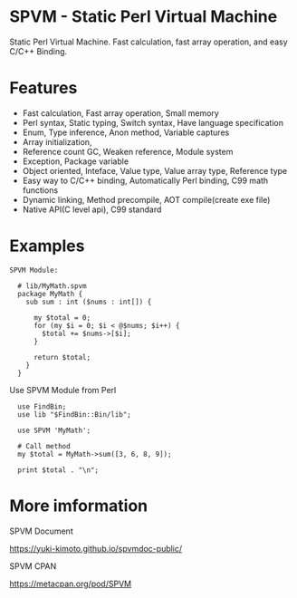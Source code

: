 # SPVM - Static Perl Virtual Machine

Static Perl Virtual Machine. Fast calculation, fast array operation, and easy C/C++ Binding.

# Features

* Fast calculation, Fast array operation, Small memory
* Perl syntax, Static typing, Switch syntax, Have language specification
* Enum, Type inference, Anon method, Variable captures
* Array initialization, 
* Reference count GC, Weaken reference, Module system
* Exception, Package variable
* Object oriented, Inteface, Value type, Value array type, Reference type
* Easy way to C/C++ binding, Automatically Perl binding, C99 math functions
* Dynamic linking, Method precompile, AOT compile(create exe file)
* Native API(C level api), C99 standard

# Examples

```
SPVM Module:

  # lib/MyMath.spvm
  package MyMath {
    sub sum : int ($nums : int[]) {
      
      my $total = 0;
      for (my $i = 0; $i < @$nums; $i++) {
        $total += $nums->[$i];
      }
      
      return $total;
    }
  }
```

Use SPVM Module from Perl

```
  use FindBin;
  use lib "$FindBin::Bin/lib";
  
  use SPVM 'MyMath';
  
  # Call method
  my $total = MyMath->sum([3, 6, 8, 9]);
  
  print $total . "\n";
```

# More imformation

SPVM Document

https://yuki-kimoto.github.io/spvmdoc-public/

SPVM CPAN

https://metacpan.org/pod/SPVM

